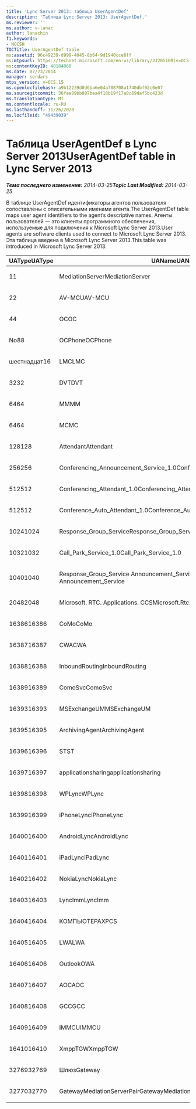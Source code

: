 ```yaml
---
title: 'Lync Server 2013: таблица UserAgentDef'
description: 'Таблица Lync Server 2013: UserAgentDef.'
ms.reviewer: ''
ms.author: v-lanac
author: lanachin
f1.keywords:
- NOCSH
TOCTitle: UserAgentDef table
ms:assetid: 96c49239-d999-4045-8b64-9d1940cce8ff
ms:mtpsurl: https://technet.microsoft.com/en-us/library/JJ205100(v=OCS.15)
ms:contentKeyID: 48184860
ms.date: 07/23/2014
manager: serdars
mtps_version: v=OCS.15
ms.openlocfilehash: a9b12239d0d6ba6e04a708708a1740dbf02c0e07
ms.sourcegitcommit: 36fee89bb887bea4f18b19f17a8c69daf5bc423d
ms.translationtype: MT
ms.contentlocale: ru-RU
ms.lasthandoff: 11/26/2020
ms.locfileid: "49439039"
---
```

# <a name="useragentdef-table-in-lync-server-2013"></a><span data-ttu-id="65712-103">Таблица UserAgentDef в Lync Server 2013</span><span class="sxs-lookup"><span data-stu-id="65712-103">UserAgentDef table in Lync Server 2013</span></span>

<div data-xmlns="http://www.w3.org/1999/xhtml">

<div class="topic" data-xmlns="http://www.w3.org/1999/xhtml" data-msxsl="urn:schemas-microsoft-com:xslt" data-cs="https://msdn.microsoft.com/">

<div data-asp="https://msdn2.microsoft.com/asp">



</div>

<div id="mainSection">

<div id="mainBody"><span data-ttu-id="65712-104">

<span> </span></span><span class="sxs-lookup"><span data-stu-id="65712-104">

<span> </span></span></span>

<span data-ttu-id="65712-105">_**Тема последнего изменения:** 2014-03-25_</span><span class="sxs-lookup"><span data-stu-id="65712-105">_**Topic Last Modified:** 2014-03-25_</span></span>

<span data-ttu-id="65712-106">В таблице UserAgentDef идентификаторы агентов пользователя сопоставлены с описательными именами агента.</span><span class="sxs-lookup"><span data-stu-id="65712-106">The UserAgentDef table maps user agent identifiers to the agent’s descriptive names.</span></span> <span data-ttu-id="65712-107">Агенты пользователей — это клиенты программного обеспечения, используемые для подключения к Microsoft Lync Server 2013.</span><span class="sxs-lookup"><span data-stu-id="65712-107">User agents are software clients used to connect to Microsoft Lync Server 2013.</span></span> <span data-ttu-id="65712-108">Эта таблица введена в Microsoft Lync Server 2013.</span><span class="sxs-lookup"><span data-stu-id="65712-108">This table was introduced in Microsoft Lync Server 2013.</span></span>


<table>
<colgroup>
<col style="width: 33%" />
<col style="width: 33%" />
<col style="width: 33%" />
</colgroup>
<thead>
<tr class="header">
<th><span data-ttu-id="65712-109">UAType</span><span class="sxs-lookup"><span data-stu-id="65712-109">UAType</span></span></th>
<th><span data-ttu-id="65712-110">UAName</span><span class="sxs-lookup"><span data-stu-id="65712-110">UAName</span></span></th>
<th><span data-ttu-id="65712-111">UACategory</span><span class="sxs-lookup"><span data-stu-id="65712-111">UACategory</span></span></th>
</tr>
</thead>
<tbody>
<tr class="odd">
<td><p><span data-ttu-id="65712-112">1</span><span class="sxs-lookup"><span data-stu-id="65712-112">1</span></span></p></td>
<td><p><span data-ttu-id="65712-113">MediationServer</span><span class="sxs-lookup"><span data-stu-id="65712-113">MediationServer</span></span></p></td>
<td><p><span data-ttu-id="65712-114">MediationServer</span><span class="sxs-lookup"><span data-stu-id="65712-114">MediationServer</span></span></p></td>
</tr>
<tr class="even">
<td><p><span data-ttu-id="65712-115">2</span><span class="sxs-lookup"><span data-stu-id="65712-115">2</span></span></p></td>
<td><p><span data-ttu-id="65712-116">AV-MCU</span><span class="sxs-lookup"><span data-stu-id="65712-116">AV-MCU</span></span></p></td>
<td><p><span data-ttu-id="65712-117">AV-MCU</span><span class="sxs-lookup"><span data-stu-id="65712-117">AV-MCU</span></span></p></td>
</tr>
<tr class="odd">
<td><p><span data-ttu-id="65712-118">4</span><span class="sxs-lookup"><span data-stu-id="65712-118">4</span></span></p></td>
<td><p><span data-ttu-id="65712-119">OC</span><span class="sxs-lookup"><span data-stu-id="65712-119">OC</span></span></p></td>
<td><p><span data-ttu-id="65712-120">OC</span><span class="sxs-lookup"><span data-stu-id="65712-120">OC</span></span></p></td>
</tr>
<tr class="even">
<td><p><span data-ttu-id="65712-121">No8</span><span class="sxs-lookup"><span data-stu-id="65712-121">8</span></span></p></td>
<td><p><span data-ttu-id="65712-122">OCPhone</span><span class="sxs-lookup"><span data-stu-id="65712-122">OCPhone</span></span></p></td>
<td><p><span data-ttu-id="65712-123">OCPhone</span><span class="sxs-lookup"><span data-stu-id="65712-123">OCPhone</span></span></p></td>
</tr>
<tr class="odd">
<td><p><span data-ttu-id="65712-124">шестнадцат</span><span class="sxs-lookup"><span data-stu-id="65712-124">16</span></span></p></td>
<td><p><span data-ttu-id="65712-125">LMC</span><span class="sxs-lookup"><span data-stu-id="65712-125">LMC</span></span></p></td>
<td><p><span data-ttu-id="65712-126">LMC</span><span class="sxs-lookup"><span data-stu-id="65712-126">LMC</span></span></p></td>
</tr>
<tr class="even">
<td><p><span data-ttu-id="65712-127">32</span><span class="sxs-lookup"><span data-stu-id="65712-127">32</span></span></p></td>
<td><p><span data-ttu-id="65712-128">DVT</span><span class="sxs-lookup"><span data-stu-id="65712-128">DVT</span></span></p></td>
<td><p><span data-ttu-id="65712-129">DVT</span><span class="sxs-lookup"><span data-stu-id="65712-129">DVT</span></span></p></td>
</tr>
<tr class="odd">
<td><p><span data-ttu-id="65712-130">64</span><span class="sxs-lookup"><span data-stu-id="65712-130">64</span></span></p></td>
<td><p><span data-ttu-id="65712-131">ММ</span><span class="sxs-lookup"><span data-stu-id="65712-131">MM</span></span></p></td>
<td><p><span data-ttu-id="65712-132">ММ</span><span class="sxs-lookup"><span data-stu-id="65712-132">MM</span></span></p></td>
</tr>
<tr class="even">
<td><p><span data-ttu-id="65712-133">64</span><span class="sxs-lookup"><span data-stu-id="65712-133">64</span></span></p></td>
<td><p><span data-ttu-id="65712-134">MC</span><span class="sxs-lookup"><span data-stu-id="65712-134">MC</span></span></p></td>
<td><p><span data-ttu-id="65712-135">ММ</span><span class="sxs-lookup"><span data-stu-id="65712-135">MM</span></span></p></td>
</tr>
<tr class="odd">
<td><p><span data-ttu-id="65712-136">128</span><span class="sxs-lookup"><span data-stu-id="65712-136">128</span></span></p></td>
<td><p><span data-ttu-id="65712-137">Attendant</span><span class="sxs-lookup"><span data-stu-id="65712-137">Attendant</span></span></p></td>
<td><p><span data-ttu-id="65712-138">Attendant</span><span class="sxs-lookup"><span data-stu-id="65712-138">Attendant</span></span></p></td>
</tr>
<tr class="even">
<td><p><span data-ttu-id="65712-139">256</span><span class="sxs-lookup"><span data-stu-id="65712-139">256</span></span></p></td>
<td><p><span data-ttu-id="65712-140">Conferencing_Announcement_Service_1.0</span><span class="sxs-lookup"><span data-stu-id="65712-140">Conferencing_Announcement_Service_1.0</span></span></p></td>
<td><p><span data-ttu-id="65712-141">УСТАРЕВШ</span><span class="sxs-lookup"><span data-stu-id="65712-141">CAS</span></span></p></td>
</tr>
<tr class="odd">
<td><p><span data-ttu-id="65712-142">512</span><span class="sxs-lookup"><span data-stu-id="65712-142">512</span></span></p></td>
<td><p><span data-ttu-id="65712-143">Conferencing_Attendant_1.0</span><span class="sxs-lookup"><span data-stu-id="65712-143">Conferencing_Attendant_1.0</span></span></p></td>
<td><p><span data-ttu-id="65712-144">CAA</span><span class="sxs-lookup"><span data-stu-id="65712-144">CAA</span></span></p></td>
</tr>
<tr class="even">
<td><p><span data-ttu-id="65712-145">512</span><span class="sxs-lookup"><span data-stu-id="65712-145">512</span></span></p></td>
<td><p><span data-ttu-id="65712-146">Conference_Auto_Attendant_1.0</span><span class="sxs-lookup"><span data-stu-id="65712-146">Conference_Auto_Attendant_1.0</span></span></p></td>
<td><p><span data-ttu-id="65712-147">CAA</span><span class="sxs-lookup"><span data-stu-id="65712-147">CAA</span></span></p></td>
</tr>
<tr class="odd">
<td><p><span data-ttu-id="65712-148">1024</span><span class="sxs-lookup"><span data-stu-id="65712-148">1024</span></span></p></td>
<td><p><span data-ttu-id="65712-149">Response_Group_Service</span><span class="sxs-lookup"><span data-stu-id="65712-149">Response_Group_Service</span></span></p></td>
<td><p><span data-ttu-id="65712-150">ГРУППЫ ответа</span><span class="sxs-lookup"><span data-stu-id="65712-150">RGS</span></span></p></td>
</tr>
<tr class="even">
<td><p><span data-ttu-id="65712-151">1032</span><span class="sxs-lookup"><span data-stu-id="65712-151">1032</span></span></p></td>
<td><p><span data-ttu-id="65712-152">Call_Park_Service_1.0</span><span class="sxs-lookup"><span data-stu-id="65712-152">Call_Park_Service_1.0</span></span></p></td>
<td><p><span data-ttu-id="65712-153">ПОДКЛЮЧЕНИЙ</span><span class="sxs-lookup"><span data-stu-id="65712-153">CPS</span></span></p></td>
</tr>
<tr class="odd">
<td><p><span data-ttu-id="65712-154">1040</span><span class="sxs-lookup"><span data-stu-id="65712-154">1040</span></span></p></td>
<td><p><span data-ttu-id="65712-155">Response_Group_Service Announcement_Service</span><span class="sxs-lookup"><span data-stu-id="65712-155">Response_Group_Service Announcement_Service</span></span></p></td>
<td><p><span data-ttu-id="65712-156">ФАЙЛА</span><span class="sxs-lookup"><span data-stu-id="65712-156">AS</span></span></p></td>
</tr>
<tr class="even">
<td><p><span data-ttu-id="65712-157">2048</span><span class="sxs-lookup"><span data-stu-id="65712-157">2048</span></span></p></td>
<td><p><span data-ttu-id="65712-158">Microsoft. RTC. Applications. CCS</span><span class="sxs-lookup"><span data-stu-id="65712-158">Microsoft.Rtc.Applications.Ccs</span></span></p></td>
<td><p><span data-ttu-id="65712-159">СЕТЕВ</span><span class="sxs-lookup"><span data-stu-id="65712-159">CCS</span></span></p></td>
</tr>
<tr class="odd">
<td><p><span data-ttu-id="65712-160">16386</span><span class="sxs-lookup"><span data-stu-id="65712-160">16386</span></span></p></td>
<td><p><span data-ttu-id="65712-161">CoMo</span><span class="sxs-lookup"><span data-stu-id="65712-161">CoMo</span></span></p></td>
<td><p><span data-ttu-id="65712-162">CoMo</span><span class="sxs-lookup"><span data-stu-id="65712-162">CoMo</span></span></p></td>
</tr>
<tr class="even">
<td><p><span data-ttu-id="65712-163">16387</span><span class="sxs-lookup"><span data-stu-id="65712-163">16387</span></span></p></td>
<td><p><span data-ttu-id="65712-164">CWA</span><span class="sxs-lookup"><span data-stu-id="65712-164">CWA</span></span></p></td>
<td><p><span data-ttu-id="65712-165">CWA</span><span class="sxs-lookup"><span data-stu-id="65712-165">CWA</span></span></p></td>
</tr>
<tr class="odd">
<td><p><span data-ttu-id="65712-166">16388</span><span class="sxs-lookup"><span data-stu-id="65712-166">16388</span></span></p></td>
<td><p><span data-ttu-id="65712-167">InboundRouting</span><span class="sxs-lookup"><span data-stu-id="65712-167">InboundRouting</span></span></p></td>
<td><p><span data-ttu-id="65712-168">InboundRouting</span><span class="sxs-lookup"><span data-stu-id="65712-168">InboundRouting</span></span></p></td>
</tr>
<tr class="even">
<td><p><span data-ttu-id="65712-169">16389</span><span class="sxs-lookup"><span data-stu-id="65712-169">16389</span></span></p></td>
<td><p><span data-ttu-id="65712-170">ComoSvc</span><span class="sxs-lookup"><span data-stu-id="65712-170">ComoSvc</span></span></p></td>
<td><p><span data-ttu-id="65712-171">ComoSvc</span><span class="sxs-lookup"><span data-stu-id="65712-171">ComoSvc</span></span></p></td>
</tr>
<tr class="odd">
<td><p><span data-ttu-id="65712-172">16393</span><span class="sxs-lookup"><span data-stu-id="65712-172">16393</span></span></p></td>
<td><p><span data-ttu-id="65712-173">MSExchangeUM</span><span class="sxs-lookup"><span data-stu-id="65712-173">MSExchangeUM</span></span></p></td>
<td><p><span data-ttu-id="65712-174">ExUM</span><span class="sxs-lookup"><span data-stu-id="65712-174">ExUM</span></span></p></td>
</tr>
<tr class="even">
<td><p><span data-ttu-id="65712-175">16395</span><span class="sxs-lookup"><span data-stu-id="65712-175">16395</span></span></p></td>
<td><p><span data-ttu-id="65712-176">ArchivingAgent</span><span class="sxs-lookup"><span data-stu-id="65712-176">ArchivingAgent</span></span></p></td>
<td><p><span data-ttu-id="65712-177">ARCHAGENT</span><span class="sxs-lookup"><span data-stu-id="65712-177">ARCHAGENT</span></span></p></td>
</tr>
<tr class="odd">
<td><p><span data-ttu-id="65712-178">16396</span><span class="sxs-lookup"><span data-stu-id="65712-178">16396</span></span></p></td>
<td><p><span data-ttu-id="65712-179">ST</span><span class="sxs-lookup"><span data-stu-id="65712-179">ST</span></span></p></td>
<td><p><span data-ttu-id="65712-180">ST</span><span class="sxs-lookup"><span data-stu-id="65712-180">ST</span></span></p></td>
</tr>
<tr class="even">
<td><p><span data-ttu-id="65712-181">16397</span><span class="sxs-lookup"><span data-stu-id="65712-181">16397</span></span></p></td>
<td><p><span data-ttu-id="65712-182">applicationsharing</span><span class="sxs-lookup"><span data-stu-id="65712-182">applicationsharing</span></span></p></td>
<td><p><span data-ttu-id="65712-183">ASMCU</span><span class="sxs-lookup"><span data-stu-id="65712-183">ASMCU</span></span></p></td>
</tr>
<tr class="odd">
<td><p><span data-ttu-id="65712-184">16398</span><span class="sxs-lookup"><span data-stu-id="65712-184">16398</span></span></p></td>
<td><p><span data-ttu-id="65712-185">WPLync</span><span class="sxs-lookup"><span data-stu-id="65712-185">WPLync</span></span></p></td>
<td><p><span data-ttu-id="65712-186">WPLync</span><span class="sxs-lookup"><span data-stu-id="65712-186">WPLync</span></span></p></td>
</tr>
<tr class="even">
<td><p><span data-ttu-id="65712-187">16399</span><span class="sxs-lookup"><span data-stu-id="65712-187">16399</span></span></p></td>
<td><p><span data-ttu-id="65712-188">iPhoneLync</span><span class="sxs-lookup"><span data-stu-id="65712-188">iPhoneLync</span></span></p></td>
<td><p><span data-ttu-id="65712-189">iPhoneLync</span><span class="sxs-lookup"><span data-stu-id="65712-189">iPhoneLync</span></span></p></td>
</tr>
<tr class="odd">
<td><p><span data-ttu-id="65712-190">16400</span><span class="sxs-lookup"><span data-stu-id="65712-190">16400</span></span></p></td>
<td><p><span data-ttu-id="65712-191">AndroidLync</span><span class="sxs-lookup"><span data-stu-id="65712-191">AndroidLync</span></span></p></td>
<td><p><span data-ttu-id="65712-192">AndroidLync</span><span class="sxs-lookup"><span data-stu-id="65712-192">AndroidLync</span></span></p></td>
</tr>
<tr class="even">
<td><p><span data-ttu-id="65712-193">16401</span><span class="sxs-lookup"><span data-stu-id="65712-193">16401</span></span></p></td>
<td><p><span data-ttu-id="65712-194">iPadLync</span><span class="sxs-lookup"><span data-stu-id="65712-194">iPadLync</span></span></p></td>
<td><p><span data-ttu-id="65712-195">iPadLync</span><span class="sxs-lookup"><span data-stu-id="65712-195">iPadLync</span></span></p></td>
</tr>
<tr class="odd">
<td><p><span data-ttu-id="65712-196">16402</span><span class="sxs-lookup"><span data-stu-id="65712-196">16402</span></span></p></td>
<td><p><span data-ttu-id="65712-197">NokiaLync</span><span class="sxs-lookup"><span data-stu-id="65712-197">NokiaLync</span></span></p></td>
<td><p><span data-ttu-id="65712-198">NokiaLync</span><span class="sxs-lookup"><span data-stu-id="65712-198">NokiaLync</span></span></p></td>
</tr>
<tr class="even">
<td><p><span data-ttu-id="65712-199">16403</span><span class="sxs-lookup"><span data-stu-id="65712-199">16403</span></span></p></td>
<td><p><span data-ttu-id="65712-200">LyncImm</span><span class="sxs-lookup"><span data-stu-id="65712-200">LyncImm</span></span></p></td>
<td><p><span data-ttu-id="65712-201">LyncImm</span><span class="sxs-lookup"><span data-stu-id="65712-201">LyncImm</span></span></p></td>
</tr>
<tr class="odd">
<td><p><span data-ttu-id="65712-202">16404</span><span class="sxs-lookup"><span data-stu-id="65712-202">16404</span></span></p></td>
<td><p><span data-ttu-id="65712-203">КОМПЬЮТЕРАХ</span><span class="sxs-lookup"><span data-stu-id="65712-203">PCS</span></span></p></td>
<td><p><span data-ttu-id="65712-204">КОМПЬЮТЕРАХ</span><span class="sxs-lookup"><span data-stu-id="65712-204">PCS</span></span></p></td>
</tr>
<tr class="even">
<td><p><span data-ttu-id="65712-205">16405</span><span class="sxs-lookup"><span data-stu-id="65712-205">16405</span></span></p></td>
<td><p><span data-ttu-id="65712-206">LWA</span><span class="sxs-lookup"><span data-stu-id="65712-206">LWA</span></span></p></td>
<td><p><span data-ttu-id="65712-207">LWA</span><span class="sxs-lookup"><span data-stu-id="65712-207">LWA</span></span></p></td>
</tr>
<tr class="odd">
<td><p><span data-ttu-id="65712-208">16406</span><span class="sxs-lookup"><span data-stu-id="65712-208">16406</span></span></p></td>
<td><p><span data-ttu-id="65712-209">Outlook</span><span class="sxs-lookup"><span data-stu-id="65712-209">OWA</span></span></p></td>
<td><p><span data-ttu-id="65712-210">Outlook</span><span class="sxs-lookup"><span data-stu-id="65712-210">OWA</span></span></p></td>
</tr>
<tr class="even">
<td><p><span data-ttu-id="65712-211">16407</span><span class="sxs-lookup"><span data-stu-id="65712-211">16407</span></span></p></td>
<td><p><span data-ttu-id="65712-212">AOC</span><span class="sxs-lookup"><span data-stu-id="65712-212">AOC</span></span></p></td>
<td><p><span data-ttu-id="65712-213">AOC</span><span class="sxs-lookup"><span data-stu-id="65712-213">AOC</span></span></p></td>
</tr>
<tr class="odd">
<td><p><span data-ttu-id="65712-214">16408</span><span class="sxs-lookup"><span data-stu-id="65712-214">16408</span></span></p></td>
<td><p><span data-ttu-id="65712-215">GCC</span><span class="sxs-lookup"><span data-stu-id="65712-215">GCC</span></span></p></td>
<td><p><span data-ttu-id="65712-216">GCC</span><span class="sxs-lookup"><span data-stu-id="65712-216">GCC</span></span></p></td>
</tr>
<tr class="even">
<td><p><span data-ttu-id="65712-217">16409</span><span class="sxs-lookup"><span data-stu-id="65712-217">16409</span></span></p></td>
<td><p><span data-ttu-id="65712-218">IMMCU</span><span class="sxs-lookup"><span data-stu-id="65712-218">IMMCU</span></span></p></td>
<td><p><span data-ttu-id="65712-219">IMMCU</span><span class="sxs-lookup"><span data-stu-id="65712-219">IMMCU</span></span></p></td>
</tr>
<tr class="odd">
<td><p><span data-ttu-id="65712-220">16410</span><span class="sxs-lookup"><span data-stu-id="65712-220">16410</span></span></p></td>
<td><p><span data-ttu-id="65712-221">XmppTGW</span><span class="sxs-lookup"><span data-stu-id="65712-221">XmppTGW</span></span></p></td>
<td><p><span data-ttu-id="65712-222">XmppGateway</span><span class="sxs-lookup"><span data-stu-id="65712-222">XmppGateway</span></span></p></td>
</tr>
<tr class="even">
<td><p><span data-ttu-id="65712-223">32769</span><span class="sxs-lookup"><span data-stu-id="65712-223">32769</span></span></p></td>
<td><p><span data-ttu-id="65712-224">Шлюз</span><span class="sxs-lookup"><span data-stu-id="65712-224">Gateway</span></span></p></td>
<td><p><span data-ttu-id="65712-225">Шлюз</span><span class="sxs-lookup"><span data-stu-id="65712-225">Gateway</span></span></p></td>
</tr>
<tr class="odd">
<td><p><span data-ttu-id="65712-226">32770</span><span class="sxs-lookup"><span data-stu-id="65712-226">32770</span></span></p></td>
<td><p><span data-ttu-id="65712-227">GatewayMediationServerPair</span><span class="sxs-lookup"><span data-stu-id="65712-227">GatewayMediationServerPair</span></span></p></td>
<td><p><span data-ttu-id="65712-228">GatewayMediationServerPair</span><span class="sxs-lookup"><span data-stu-id="65712-228">GatewayMediationServerPair</span></span></p></td>
</tr>
</tbody>
</table><span data-ttu-id="65712-229">


</div>

<span> </span>

</div>

</div>

</span><span class="sxs-lookup"><span data-stu-id="65712-229">


</div>

<span> </span>

</div>

</div>

</span></span></div>

